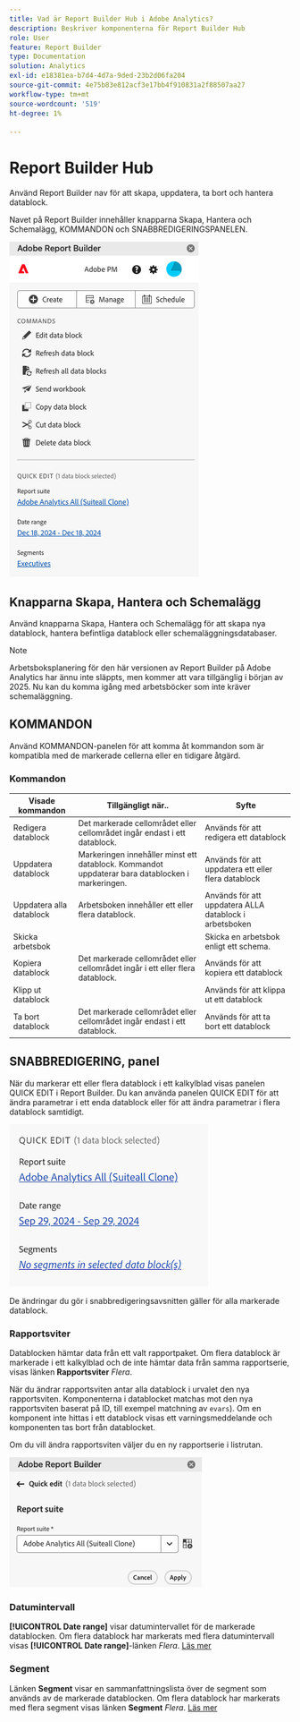 ```yaml
---
title: Vad är Report Builder Hub i Adobe Analytics?
description: Beskriver komponenterna för Report Builder Hub
role: User
feature: Report Builder
type: Documentation
solution: Analytics
exl-id: e18381ea-b7d4-4d7a-9ded-23b2d06fa204
source-git-commit: 4e75b83e812acf3e17bb4f910831a2f88507aa27
workflow-type: tm+mt
source-wordcount: '519'
ht-degree: 1%

---
```


# Report Builder Hub

Använd Report Builder nav för att skapa, uppdatera, ta bort och hantera datablock.

Navet på Report Builder innehåller knapparna Skapa, Hantera och Schemalägg, KOMMANDON och SNABBREDIGERINGSPANELEN.

<img src="./assets/hub51.png" alt="Report Builder Hub"/>


## Knapparna Skapa, Hantera och Schemalägg

Använd knapparna Skapa, Hantera och Schemalägg för att skapa nya datablock, hantera befintliga datablock eller schemaläggningsdatabaser.

>[!NOTE]
>
>Arbetsboksplanering för den här versionen av Report Builder på Adobe Analytics har ännu inte släppts, men kommer att vara tillgänglig i början av 2025. Nu kan du komma igång med arbetsböcker som inte kräver schemaläggning.

## KOMMANDON

Använd KOMMANDON-panelen för att komma åt kommandon som är kompatibla med de markerade cellerna eller en tidigare åtgärd.

### Kommandon

| Visade kommandon | Tillgängligt när.. | Syfte |
|------|------------------|--------|
| Redigera datablock | Det markerade cellområdet eller cellområdet ingår endast i ett datablock. | Används för att redigera ett datablock |
| Uppdatera datablock | Markeringen innehåller minst ett datablock. Kommandot uppdaterar bara datablocken i markeringen. | Används för att uppdatera ett eller flera datablock |
| Uppdatera alla datablock | Arbetsboken innehåller ett eller flera datablock. | Används för att uppdatera ALLA datablock i arbetsboken |
| Skicka arbetsbok |   | Skicka en arbetsbok enligt ett schema. |
| Kopiera datablock | Det markerade cellområdet eller cellområdet ingår i ett eller flera datablock. | Används för att kopiera ett datablock |
| Klipp ut datablock |   | Används för att klippa ut ett datablock |
| Ta bort datablock | Det markerade cellområdet eller cellområdet ingår endast i ett datablock. | Används för att ta bort ett datablock |

## SNABBREDIGERING, panel

När du markerar ett eller flera datablock i ett kalkylblad visas panelen QUICK EDIT i Report Builder. Du kan använda panelen QUICK EDIT för att ändra parametrar i ett enda datablock eller för att ändra parametrar i flera datablock samtidigt.

![Panelen Snabbredigering i Report Builder](./assets/hub2.png)

De ändringar du gör i snabbredigeringsavsnitten gäller för alla markerade datablock.

### Rapportsviter

Datablocken hämtar data från ett valt rapportpaket. Om flera datablock är markerade i ett kalkylblad och de inte hämtar data från samma rapportserie, visas länken **Rapportsviter** *Flera*.

När du ändrar rapportsviten antar alla datablock i urvalet den nya rapportsviten. Komponenterna i datablocket matchas mot den nya rapportsviten baserat på ID, till exempel matchning av ```evars```). Om en komponent inte hittas i ett datablock visas ett varningsmeddelande och komponenten tas bort från datablocket.

Om du vill ändra rapportsviten väljer du en ny rapportserie i listrutan.

![Navet Report Builder visar listrutan för rapportsviten.](./assets/image16.png)

### Datumintervall

**[!UICONTROL Date range]** visar datumintervallet för de markerade datablocken. Om flera datablock har markerats med flera datumintervall visas **[!UICONTROL Date range]**-länken *Flera*. [Läs mer](/help/analyze/report-builder/select-date-range.md)

### Segment

Länken **Segment** visar en sammanfattningslista över de segment som används av de markerade datablocken. Om flera datablock har markerats med flera segment visas länken **Segment** *Flera*. [Läs mer](/help/analyze/report-builder/work-with-segments.md)
